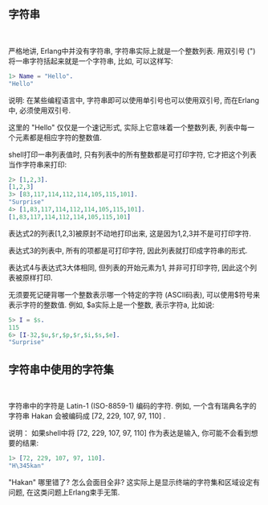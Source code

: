 
## 字符串

<br/>

严格地讲, Erlang中并没有字符串, 字符串实际上就是一个整数列表. 用双引号 (") 将一串字符括起来就是一个字符串, 比如, 可以这样写:

```erl
1> Name = "Hello".
"Hello"
```

说明: 在某些编程语言中, 字符串即可以使用单引号也可以使用双引号, 而在Erlang中, 必须使用双引号.

这里的 "Hello" 仅仅是一个速记形式, 实际上它意味着一个整数列表, 列表中每一个元素都是相应字符的整数值.

shell打印一串列表值时, 只有列表中的所有整数都是可打印字符, 它才把这个列表当作字符串来打印:

```erl
2> [1,2,3].
[1,2,3]
3> [83,117,114,112,114,105,115,101].
"Surprise"
4> [1,83,117,114,112,114,105,115,101].
[1,83,117,114,112,114,105,115,101]
```

表达式2的列表[1,2,3]被原封不动地打印出来, 这是因为1,2,3并不是可打印字符.

表达式3的列表中, 所有的项都是可打印字符, 因此列表就打印成字符串的形式.

表达式4与表达式3大体相同, 但列表的开始元素为1, 并非可打印字符, 因此这个列表被原样打印.

无须要死记硬背哪一个整数表示哪一个特定的字符 (ASCII码表), 可以使用$符号来表示字符的整数值. 例如, $a实际上是一个整数, 表示字符a, 比如说:

```erl
5> I = $s.
115
6> [I-32,$u,$r,$p,$r,$i,$s,$e].
"Surprise"
```

## 字符串中使用的字符集

<br/>

字符串中的字符是 Latin-1 (ISO-8859-1) 编码的字符. 例如, 一个含有瑞典名字的字符串 Hakan 会被编码成 [72, 229, 107, 97, 110] .

说明： 如果shell中将 [72, 229, 107, 97, 110] 作为表达是输入, 你可能不会看到想要的结果:

```erl
1> [72, 229, 107, 97, 110].
"H\345kan"
```

"Hakan" 哪里错了? 怎么会面目全非? 这实际上是显示终端的字符集和区域设定有问题, 在这类问题上Erlang束手无策.



